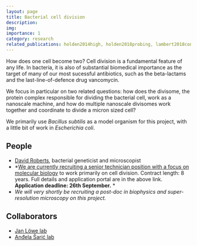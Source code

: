 ```yaml
---
layout: page
title: Bacterial cell division
description:
img: 
importance: 1
category: research
related_publications: holden2014high, holden2018probing, lambert2018constriction, perez2019movement, bisson2017treadmilling, whitley2021ftsz, vanhille2023self, whitley2023one
---
```

How does one cell become two? Cell division is a fundamental feature of any life. In bacteria, it is also of substantial biomedical importance as the target of many of our most sucessful antibiotics, such as the beta-lactams and the last-line-of-defence drug vancomycin.

We focus in particular on two related questions: how does the divisome, the protein complex responsible for dividing the bacterial cell, work as a nanoscale machine, and how do multiple nanoscale divisomes work together and coordinate to divide a micron sized cell?

We primarily use *Bacillus subtilis* as a model organism for this project, with a little bit of work in *Escherichia coli*.

## People
- [David Roberts](projects/roberts_david/), bacterial geneticist and microscopist
- *[We are currently recruiting a senior technician position with a focus on molecular biology](https://warwick-careers.tal.net/vx/lang-en-GB/mobile-0/appcentre-1/brand-4/user-11595/xf-287774c8e052/candidate/so/pm/1/pl/3/opp/229-Senior-Research-Technician-107972-0823/en-GB) to work primarily on cell division. Contract length: 8 years. Full details and application portal are in the above link. **Application deadline: 26th September.** *
- *We will very shortly be recruiting a post-doc in biophysics and super-resolution microscopy on this project.*


## Collaborators
- [Jan Löwe lab](https://www2.mrc-lmb.cam.ac.uk/groups/JYL/)
- [Anđela Šarić lab](https://andelasaric.com/)
